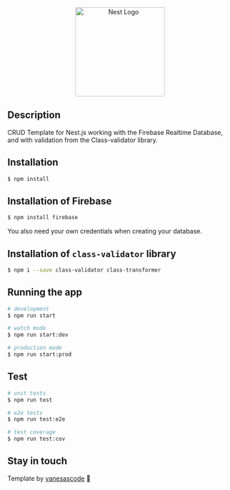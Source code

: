 <p align="center">
  <a href="http://nestjs.com/" target="blank"><img src="https://nestjs.com/img/logo-small.svg" width="200" alt="Nest Logo" /></a>
</p>

[circleci-image]: https://img.shields.io/circleci/build/github/nestjs/nest/master?token=abc123def456
[circleci-url]: https://circleci.com/gh/nestjs/nest

## Description

CRUD Template for Nest.js working with the Firebase Realtime Database, and with validation from the Class-validator library.

## Installation

```bash
$ npm install
```

## Installation of Firebase

```bash
$ npm install firebase
```

You also need your own credentials when creating your database.

## Installation of `class-validator` library

```bash
$ npm i --save class-validator class-transformer
```

## Running the app

```bash
# development
$ npm run start

# watch mode
$ npm run start:dev

# production mode
$ npm run start:prod
```

## Test

```bash
# unit tests
$ npm run test

# e2e tests
$ npm run test:e2e

# test coverage
$ npm run test:cov
```

## Stay in touch

Template by [vanesascode](https://vanesascode.com/) 🩵

